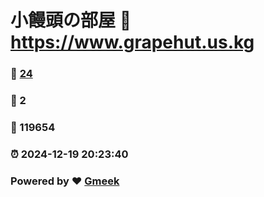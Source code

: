 # 小饅頭の部屋 :link: https://www.grapehut.us.kg 
### :page_facing_up: [24](https://www.grapehut.us.kg/tag.html) 
### :speech_balloon: 2 
### :hibiscus: 119654 
### :alarm_clock: 2024-12-19 20:23:40 
### Powered by :heart: [Gmeek](https://github.com/Meekdai/Gmeek)
